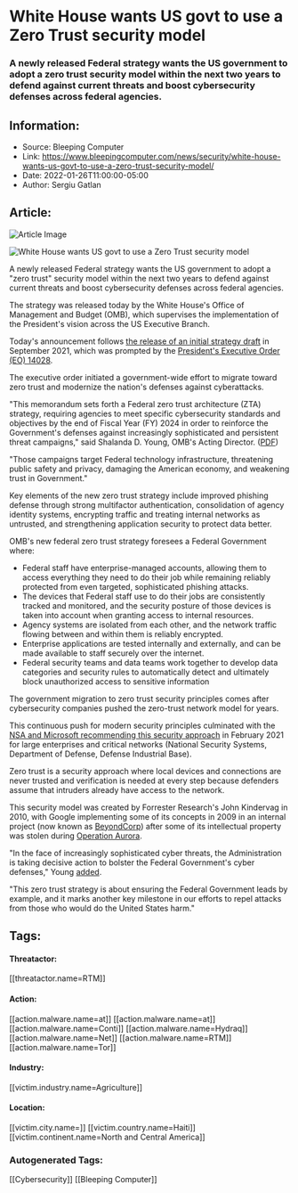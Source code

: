 # White House wants US govt to use a Zero Trust security model
### A newly released Federal strategy wants the US government to adopt a zero trust security model within the next two years to defend against current threats and boost cybersecurity defenses across federal agencies.

## Information:
+ Source: Bleeping Computer
+ Link: https://www.bleepingcomputer.com/news/security/white-house-wants-us-govt-to-use-a-zero-trust-security-model/
+ Date: 2022-01-26T11:00:00-05:00
+ Author: Sergiu Gatlan


## Article:
![Article Image](https://www.bleepstatic.com/content/hl-images/2021/05/01/hacking.jpg)

![White House wants US govt to use a Zero Trust security model](https://www.bleepstatic.com/content/hl-images/2021/05/01/hacking.jpg)


A newly released Federal strategy wants the US government to adopt a "zero trust" security model within the next two years to defend against current threats and boost cybersecurity defenses across federal agencies.


The strategy was released today by the White House's Office of Management and Budget (OMB), which supervises the implementation of the President's vision across the US Executive Branch.


Today's announcement follows [the release of an initial strategy draft](https://www.whitehouse.gov/omb/briefing-room/2021/09/07/office-of-management-and-budget-releases-draft-federal-strategy-for-moving-the-u-s-government-towards-a-zero-trust-architecture/) in September 2021, which was prompted by the [President's Executive Order (EO) 14028](https://www.bleepingcomputer.com/news/security/biden-issues-executive-order-to-increase-us-cybersecurity-defenses/).


The executive order initiated a government-wide effort to migrate toward zero trust and modernize the nation's defenses against cyberattacks.


"This memorandum sets forth a Federal zero trust architecture (ZTA) strategy, requiring agencies to meet specific cybersecurity standards and objectives by the end of Fiscal Year (FY) 2024 in order to reinforce the Government's defenses against increasingly sophisticated and persistent threat campaigns," said Shalanda D. Young, OMB's Acting Director. ([PDF](https://www.whitehouse.gov/wp-content/uploads/2022/01/M-22-09.pdf))


"Those campaigns target Federal technology infrastructure, threatening public safety and privacy, damaging the American economy, and weakening trust in Government."


Key elements of the new zero trust strategy include improved phishing defense through strong multifactor authentication, consolidation of agency identity systems, encrypting traffic and treating internal networks as untrusted, and strengthening application security to protect data better.


OMB's new federal zero trust strategy foresees a Federal Government where:


* Federal staff have enterprise-managed accounts, allowing them to access everything they need to do their job while remaining reliably protected from even targeted, sophisticated phishing attacks.
* The devices that Federal staff use to do their jobs are consistently tracked and monitored, and the security posture of those devices is taken into account when granting access to internal resources.
* Agency systems are isolated from each other, and the network traffic flowing between and within them is reliably encrypted.
* Enterprise applications are tested internally and externally, and can be made available to staff securely over the internet.
* Federal security teams and data teams work together to develop data categories and security rules to automatically detect and ultimately block unauthorized access to sensitive information

The government migration to zero trust security principles comes after cybersecurity companies pushed the zero-trust network model for years.


This continuous push for modern security principles culminated with the [NSA and Microsoft recommending this security approach](https://www.bleepingcomputer.com/news/security/nsa-microsoft-promote-a-zero-trust-approach-to-cybersecurity/) in February 2021 for large enterprises and critical networks (National Security Systems, Department of Defense, Defense Industrial Base).


Zero trust is a security approach where local devices and connections are never trusted and verification is needed at every step because defenders assume that intruders already have access to the network.


This security model was created by Forrester Research's John Kindervag in 2010, with Google implementing some of its concepts in 2009 in an internal project (now known as [BeyondCorp](https://cloud.google.com/beyondcorp)) after some of its intellectual property was stolen during [Operation Aurora](https://googleblog.blogspot.com/2010/01/new-approach-to-china.html).


"In the face of increasingly sophisticated cyber threats, the Administration is taking decisive action to bolster the Federal Government's cyber defenses," Young [added](https://www.whitehouse.gov/omb/briefing-room/2022/01/26/office-of-management-and-budget-releases-federal-strategy-to-move-the-u-s-government-towards-a-zero-trust-architecture/).


"This zero trust strategy is about ensuring the Federal Government leads by example, and it marks another key milestone in our efforts to repel attacks from those who would do the United States harm."





## Tags:

#### Threatactor:
[[threatactor.name=RTM]]

#### Action:
[[action.malware.name=at]] [[action.malware.name=at]] [[action.malware.name=Conti]] [[action.malware.name=Hydraq]] [[action.malware.name=Net]] [[action.malware.name=RTM]] [[action.malware.name=Tor]]

#### Industry:
[[victim.industry.name=Agriculture]]

#### Location:
[[victim.city.name=]] [[victim.country.name=Haiti]] [[victim.continent.name=North and Central America]]

### Autogenerated Tags:
[[Cybersecurity]] [[Bleeping Computer]]


